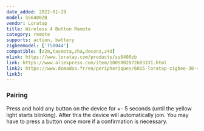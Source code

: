 ```yaml
---
date_added: 2022-01-29
model: SS6400ZB
vendor: Loratap
title: Wireless 4 Button Remote
category: remote
supports: action, battery
zigbeemodel: ['TS0044']
compatible: [z2m,tasmota,zha,deconz,z4d]
mlink: https://www.loratap.com/products/ss6400zb
link: https://www.aliexpress.com/item/1005002872683331.html
link2: https://www.domadoo.fr/en/peripheriques/6015-loratap-zigbee-30-4-buttons-remote-control.html
link3: 
---
```

### Pairing
Press and hold any button on the device for +- 5 seconds (until the yellow light starts blinking).
After this the device will automatically join. 
You may have to press a button once more if a confirmation is necessary.
